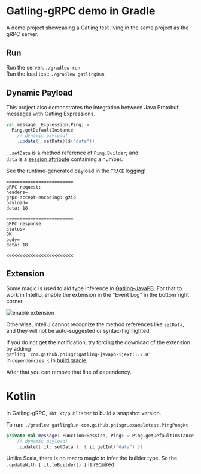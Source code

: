 # Gatling-gRPC demo in Gradle

A demo project showcasing a Gatling test
living in the same project as the gRPC server.

## Run

Run the server: `./gradlew run`\
Run the load test: `./gradlew gatlingRun`

## Dynamic Payload

This project also demonstrates the integration between
Java Protobuf messages with Gatling Expressions.

```scala
val message: Expression[Ping] =
  Ping.getDefaultInstance
    // dynamic payload!
    .update(_.setData)($("data"))
```

`_.setData` is a method reference of `Ping.Builder`; and\
`data` is a [session attribute](https://gatling.io/docs/current/session/session_api/)
containing a number.

See the runtime-generated payload in the `TRACE` logging!

```
=========================
gRPC request:
headers=
grpc-accept-encoding: gzip
payload=
data: 18

=========================
gRPC response:
status=
OK
body=
data: 18

<<<<<<<<<<<<<<<<<<<<<<<<<
```

## Extension

Some magic is used to aid type inference in
[Gatling-JavaPB](https://github.com/phiSgr/gatling-grpc/tree/master/java-pb).
For that to work in IntelliJ,
enable the extension in the "Event Log" in the bottom right corner.

![enable extension](intellij_event_log.png)

Otherwise, IntelliJ cannot recognize the method references like `setData`,
and they will not be auto-suggested or syntax-highlighted.

If you do not get the notification,
try forcing the download of the extension by adding\
`gatling 'com.github.phisgr:gatling-javapb-ijext:1.2.0'`\
in `dependencies {` in [build.gradle](./build.gradle).

After that you can remove that line of dependency.

# Kotlin

In Gatling-gRPC, `sbt kt/publishM2` to build a snapshot version.

To run: `./gradlew gatlingRun-com.github.phisgr.exampletest.PingPongKt`

```kotlin
private val message: Function<Session, Ping> = Ping.getDefaultInstance().updateWith { it.toBuilder() }
    // dynamic payload!
    .update({ it::setData }, { it.getInt("data") })
```

Unlike Scala, there is no macro magic to infer the builder type.
So the `.updateWith { it.toBuilder() }` is required.
